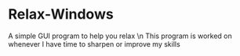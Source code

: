 # Relax-Windows
A simple GUI program to help you relax \n
This program is worked on whenever I have time to sharpen or improve my skills
